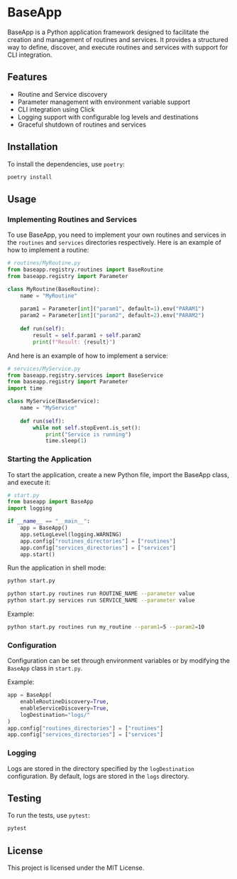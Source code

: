 # BaseApp

BaseApp is a Python application framework designed to facilitate the creation and management of routines and services. It provides a structured way to define, discover, and execute routines and services with support for CLI integration.

## Features

- Routine and Service discovery
- Parameter management with environment variable support
- CLI integration using Click
- Logging support with configurable log levels and destinations
- Graceful shutdown of routines and services

## Installation

To install the dependencies, use `poetry`:

```sh
poetry install
```

## Usage

### Implementing Routines and Services

To use BaseApp, you need to implement your own routines and services in the `routines` and `services` directories respectively. Here is an example of how to implement a routine:

```python
# routines/MyRoutine.py
from baseapp.registry.routines import BaseRoutine
from baseapp.registry import Parameter

class MyRoutine(BaseRoutine):
    name = "MyRoutine"
    
    param1 = Parameter[int]("param1", default=1).env("PARAM1")
    param2 = Parameter[int]("param2", default=2).env("PARAM2")
    
    def run(self):
        result = self.param1 + self.param2
        print(f"Result: {result}")
```

And here is an example of how to implement a service:

```python
# services/MyService.py
from baseapp.registry.services import BaseService
from baseapp.registry import Parameter
import time

class MyService(BaseService):
    name = "MyService"
    
    def run(self):
        while not self.stopEvent.is_set():
            print("Service is running")
            time.sleep(1)
```

### Starting the Application
To start the application, create a new Python file, import the BaseApp class, and execute it:

```python
# start.py
from baseapp import BaseApp
import logging

if __name__ == "__main__":
    app = BaseApp()
    app.setLogLevel(logging.WARNING)
    app.config["routines_directories"] = ["routines"]
    app.config["services_directories"] = ["services"]
    app.start()
```

Run the application in shell mode:
```sh
python start.py
```

```sh
python start.py routines run ROUTINE_NAME --parameter value
python start.py services run SERVICE_NAME --parameter value
```

Example:

```sh
python start.py routines run my_routine --param1=5 --param2=10
```


### Configuration

Configuration can be set through environment variables or by modifying the `BaseApp` class in `start.py`.

Example:

```python
app = BaseApp(
    enableRoutineDiscovery=True,
    enableServiceDiscovery=True,
    logDestination="logs/"
)
app.config["routines_directories"] = ["routines"]
app.config["services_directories"] = ["services"]
```

### Logging

Logs are stored in the directory specified by the `logDestination` configuration. By default, logs are stored in the `logs` directory.

## Testing

To run the tests, use `pytest`:

```sh
pytest
```

## License

This project is licensed under the MIT License.